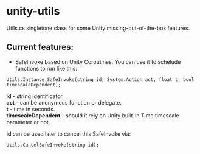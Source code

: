 unity-utils
===========

Utils.cs singletone class for some Unity missing-out-of-the-box features.

Current features:
-----------------
- SafeInvoke based on Unity Coroutines. You can use it to schelude functions to run like this:
```
Utils.Instance.SafeInvoke(string id, System.Action act, float t, bool timescaleDependent);
```
**id** - string identificator.  
**act** - can be anonymous function or delegate.  
**t** - time in seconds.  
**timescaleDependent** - should it rely on Unity built-in Time.timescale parameter or not.  

**id** can be used later to cancel this SafeInvoke via:
```
Utils.CancelSafeInvoke(string id);
```
